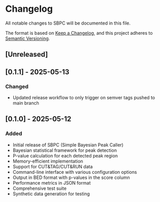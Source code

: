 # Changelog

All notable changes to SBPC will be documented in this file.

The format is based on [Keep a Changelog](https://keepachangelog.com/en/1.0.0/),
and this project adheres to [Semantic Versioning](https://semver.org/spec/v2.0.0.html).

## [Unreleased]

## [0.1.1] - 2025-05-13
### Changed
- Updated release workflow to only trigger on semver tags pushed to main branch

## [0.1.0] - 2025-05-12

### Added
- Initial release of SBPC (Simple Bayesian Peak Caller)
- Bayesian statistical framework for peak detection
- P-value calculation for each detected peak region
- Memory-efficient implementation
- Support for CUT&TAG/CUT&RUN data
- Command-line interface with various configuration options
- Output in BED format with p-values in the score column
- Performance metrics in JSON format
- Comprehensive test suite
- Synthetic data generation for testing
